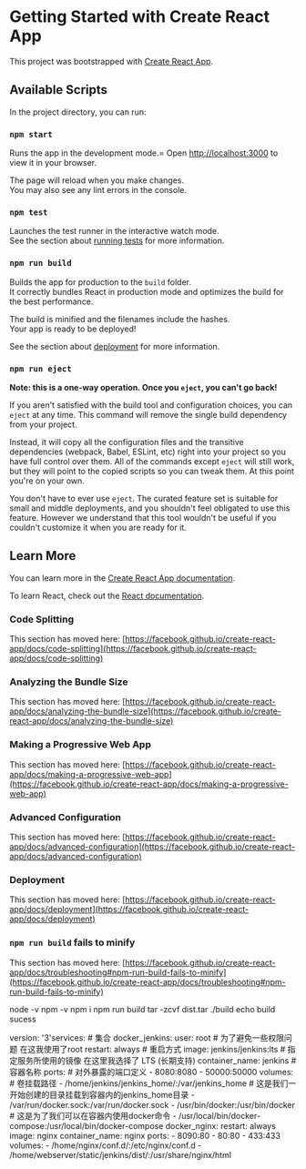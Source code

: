 # Getting Started with Create React App

This project was bootstrapped with [Create React App](https://github.com/facebook/create-react-app).

## Available Scripts

In the project directory, you can run:

### `npm start`

Runs the app in the development mode.\=
Open [http://localhost:3000](http://localhost:3000) to view it in your browser.

The page will reload when you make changes.\
You may also see any lint errors in the console.

### `npm test`

Launches the test runner in the interactive watch mode.\
See the section about [running tests](https://facebook.github.io/create-react-app/docs/running-tests) for more information.

### `npm run build`

Builds the app for production to the `build` folder.\
It correctly bundles React in production mode and optimizes the build for the best performance.

The build is minified and the filenames include the hashes.\
Your app is ready to be deployed!

See the section about [deployment](https://facebook.github.io/create-react-app/docs/deployment) for more information.

### `npm run eject`

**Note: this is a one-way operation. Once you `eject`, you can't go back!**

If you aren't satisfied with the build tool and configuration choices, you can `eject` at any time. This command will remove the single build dependency from your project.

Instead, it will copy all the configuration files and the transitive dependencies (webpack, Babel, ESLint, etc) right into your project so you have full control over them. All of the commands except `eject` will still work, but they will point to the copied scripts so you can tweak them. At this point you're on your own.

You don't have to ever use `eject`. The curated feature set is suitable for small and middle deployments, and you shouldn't feel obligated to use this feature. However we understand that this tool wouldn't be useful if you couldn't customize it when you are ready for it.

## Learn More

You can learn more in the [Create React App documentation](https://facebook.github.io/create-react-app/docs/getting-started).

To learn React, check out the [React documentation](https://reactjs.org/).

### Code Splitting

This section has moved here: [https://facebook.github.io/create-react-app/docs/code-splitting](https://facebook.github.io/create-react-app/docs/code-splitting)

### Analyzing the Bundle Size

This section has moved here: [https://facebook.github.io/create-react-app/docs/analyzing-the-bundle-size](https://facebook.github.io/create-react-app/docs/analyzing-the-bundle-size)

### Making a Progressive Web App

This section has moved here: [https://facebook.github.io/create-react-app/docs/making-a-progressive-web-app](https://facebook.github.io/create-react-app/docs/making-a-progressive-web-app)

### Advanced Configuration

This section has moved here: [https://facebook.github.io/create-react-app/docs/advanced-configuration](https://facebook.github.io/create-react-app/docs/advanced-configuration)

### Deployment

This section has moved here: [https://facebook.github.io/create-react-app/docs/deployment](https://facebook.github.io/create-react-app/docs/deployment)

### `npm run build` fails to minify

This section has moved here: [https://facebook.github.io/create-react-app/docs/troubleshooting#npm-run-build-fails-to-minify](https://facebook.github.io/create-react-app/docs/troubleshooting#npm-run-build-fails-to-minify)


node -v
npm -v
npm i
npm run build
tar -zcvf dist.tar ./build
echo build sucess



version: '3'services:                                      # 集合  docker_jenkins:    user: root                                 # 为了避免一些权限问题 在这我使用了root    restart: always                            # 重启方式    image: jenkins/jenkins:lts                 # 指定服务所使用的镜像 在这里我选择了 LTS (长期支持)    container_name: jenkins                    # 容器名称    ports:                                     # 对外暴露的端口定义      - 8080:8080      - 50000:50000    volumes:                                   # 卷挂载路径      - /home/jenkins/jenkins_home/:/var/jenkins_home  # 这是我们一开始创建的目录挂载到容器内的jenkins_home目录      - /var/run/docker.sock:/var/run/docker.sock      - /usr/bin/docker:/usr/bin/docker                # 这是为了我们可以在容器内使用docker命令      - /usr/local/bin/docker-compose:/usr/local/bin/docker-compose  docker_nginx:    restart: always    image: nginx    container_name: nginx    ports:      - 8090:80      - 80:80      - 433:433    volumes:      - /home/nginx/conf.d/:/etc/nginx/conf.d      - /home/webserver/static/jenkins/dist/:/usr/share/nginx/html
